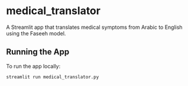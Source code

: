 # medical_translator

A Streamlit app that translates medical symptoms from Arabic to English using the Faseeh model.

## Running the App

To run the app locally:

```bash
streamlit run medical_translator.py
